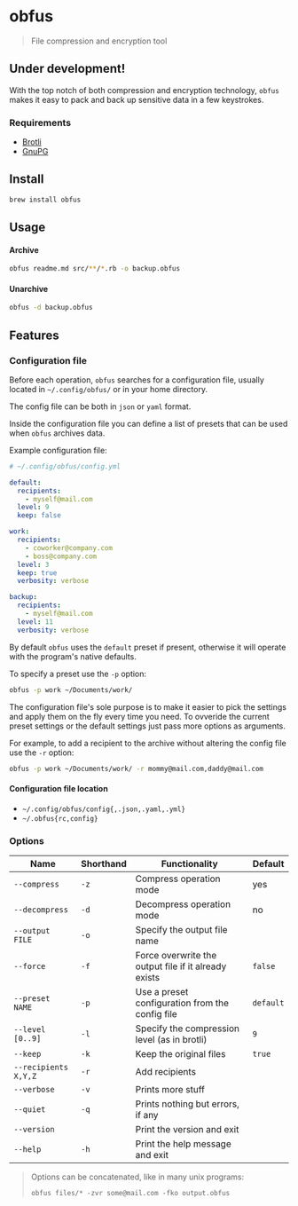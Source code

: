 # obfus
> File compression and encryption tool

## Under development!

With the top notch of both compression and encryption technology, `obfus` makes it easy to pack and back up sensitive data in a few keystrokes.

### Requirements
- [Brotli](https://github.com/google/brotli)
- [GnuPG](https://github.com/gpg/gnupg)

## Install

```bash
brew install obfus
```

## Usage

#### Archive
```bash
obfus readme.md src/**/*.rb -o backup.obfus
```

#### Unarchive
```bash
obfus -d backup.obfus
```

## Features

### Configuration file
Before each operation, `obfus` searches for a configuration file, usually located in `~/.config/obfus/` or in your home directory.

The config file can be both in `json` or `yaml` format.

Inside the configuration file you can define a list of presets that can be used when `obfus` archives data.

Example configuration file:
```yaml
# ~/.config/obfus/config.yml

default:
  recipients:
    - myself@mail.com
  level: 9
  keep: false

work:
  recipients:
    - coworker@company.com
    - boss@company.com
  level: 3
  keep: true
  verbosity: verbose

backup:
  recipients:
    - myself@mail.com
  level: 11
  verbosity: verbose
```

By default `obfus` uses the `default` preset if present, otherwise it will operate with the program's native defaults.

To specify a preset use the `-p` option:

```bash
obfus -p work ~/Documents/work/
```

The configuration file's sole purpose is to make it easier to pick the settings and apply them on the fly every time you need.
To ovveride the current preset settings or the default settings just pass more options as arguments.

For example, to add a recipient to the archive without altering the config file use the `-r` option:

```bash
obfus -p work ~/Documents/work/ -r mommy@mail.com,daddy@mail.com
```

#### Configuration file location
- `~/.config/obfus/config{,.json,.yaml,.yml}`
- `~/.obfus{rc,config}`

### Options

|Name|Shorthand|Functionality|Default|
|-|-|-|-|
|`--compress`|`-z`|Compress operation mode|yes|
|`--decompress`|`-d`|Decompress operation mode|no|
|`--output FILE`|`-o`|Specify the output file name||
|`--force`|`-f`|Force overwrite the output file if it already exists|`false`|
|`--preset NAME`|`-p`|Use a preset configuration from the config file|`default`|
|`--level [0..9]`|`-l`|Specify the compression level (as in brotli)|`9`|
|`--keep`|`-k`|Keep the original files|`true`|
|`--recipients X,Y,Z`|`-r`|Add recipients||
|`--verbose`|`-v`|Prints more stuff||
|`--quiet`|`-q`|Prints nothing but errors, if any||
|`--version`||Print the version and exit||
|`--help`|`-h`|Print the help message and exit||

> Options can be concatenated, like in many unix programs:
>
> `obfus files/* -zvr some@mail.com -fko output.obfus`

